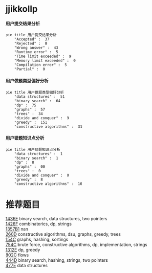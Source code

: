 # jjikkollp

<!-- tabs:start -->



#### **用户提交结果分析**

```mermaid
pie title 用户提交结果分析
    "Accepted" :  37
    "Rejected" :  0
    "Wrong answer" :  43
    "Runtime error" :  5
    "Time limit exceeded" :  9
    "Memory limit exceeded" :  0
    "Compilation error" :  5
    "Partial" :  0
```

#### **用户做题类型偏好分析**

```mermaid
pie title 用户做题类型偏好分析
    "data structures" :  51
    "binary search" :  64
    "dp" :  75
    "graphs" :  57
    "trees" :  34
    "divide and conquer" :  9
    "greedy" :  151
    "constructive algorithms" :  31
```
#### **用户错题知识点分析**

```mermaid
pie title 用户错题知识点分析
    "data structures" :  1
    "binary search" :  1
    "dp" :  8
    "graphs" :  00
    "trees" :  0
    "divide and conquer" :  0
    "greedy" :  8
    "constructive algorithms" :  10
```



<!-- tabs:end -->
# 推荐题目
[1436E](https://codeforces.com/contest/1436/problem/E)		binary search,
                        data structures,
                        two pointers		  
[1426F](https://codeforces.com/contest/1426/problem/F)		combinatorics,
                        dp,
                        strings		  
[1357B1](https://codeforces.com/contest/1357B/problem/1)		nan		  
[260D](https://codeforces.com/contest/260/problem/D)		constructive algorithms,
                        dsu,
                        graphs,
                        greedy,
                        trees		  
[154C](https://codeforces.com/contest/154/problem/C)		graphs,
                        hashing,
                        sortings		  
[754C](https://codeforces.com/contest/754/problem/C)		brute force,
                        constructive algorithms,
                        dp,
                        implementation,
                        strings		  
[1312E](https://codeforces.com/contest/1312/problem/E)		dp,
                        greedy		  
[802C](https://codeforces.com/contest/802/problem/C)		flows		  
[444D](https://codeforces.com/contest/444/problem/D)		binary search,
                        hashing,
                        strings,
                        two pointers		  
[477E](https://codeforces.com/contest/477/problem/E)		data structures		  
